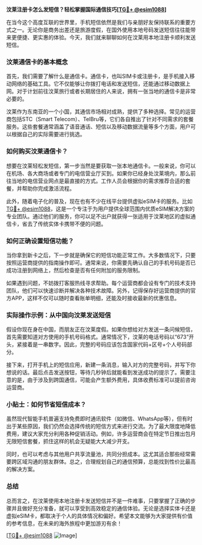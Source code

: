 **汶莱注册卡怎么发短信？轻松掌握国际通信技巧[[TG💪+ @esim1088](https://t.me/s/esim1088)]**

在当今这个高度互联的世界里，手机短信依然是我们与亲朋好友保持联系的重要方式之一。无论你是商务出差还是旅游度假，在国外使用本地号码发送短信往往能带来更便捷、更实惠的体验。今天，我们就来聊聊如何在汶莱用本地注册卡顺利发送短信。

### 汶莱通信卡的基本概念

首先，我们需要了解什么是通信卡。通信卡，也叫SIM卡或注册卡，是手机接入移动网络的基础工具。它不仅能够让你拨打电话和发送短信，还能通过移动数据上网。对于计划前往汶莱旅行或者长期居住的人来说，拥有一张当地的通信卡是非常必要的。

汶莱作为东南亚的一个小国，其通信市场相对成熟，提供了多种选择。常见的运营商包括STC（Smart Telecom）、TelBru等，它们各自推出了针对不同需求的套餐服务。这些套餐通常涵盖了语音通话、短信以及移动数据流量等多个方面，用户可以根据自己的实际需要进行挑选。

### 如何购买汶莱通信卡？

想要在汶莱轻松发短信，第一步当然是要获取一张本地通信卡。一般来说，你可以在机场、各大商场或者专门的电信营业厅买到。如果你已经身处汶莱境内，那么前往当地的电信营业网点是最直接的方式。工作人员会根据你的需求推荐合适的套餐，并帮助你完成激活流程。

此外，随着电子化的普及，现在也有不少在线平台提供虚拟eSIM卡的服务。比如[TG💪+ @esim1088](https://t.me/s/esim1088)，这是一个专注于为用户提供全球范围内优质eSIM解决方案的专业团队。通过他们的服务，你可以足不出户就获得一张适用于汶莱地区的虚拟通信卡，省去了传统实体卡携带不便的问题。

### 如何正确设置短信功能？

当你拿到新卡之后，下一步就是确保它的短信功能正常工作。大多数情况下，只要按照运营商提供的指南操作即可。通常来说，你需要先确认自己的手机号码是否已成功注册到网络上，然后检查是否有任何附加的服务限制。

如果遇到问题，不妨拨打客服热线寻求帮助。每个运营商都会设有专门的技术支持团队，他们可以快速诊断并解决各种技术故障。另外，记得保存好运营商提供的官方APP，这样不仅可以随时查看账单明细，还能及时接收最新的优惠信息。

### 实际操作示例：从中国向汶莱发送短信

假设你现在身在中国，而朋友正在汶莱度假。如果你想给对方发送一条问候短信，首先需要知道对方使用的手机号码格式。通常情况下，汶莱的电话号码以“673”开头，紧接着是一串数字。因此，完整的号码应该包含国家代码+区号+个人号码部分。

接下来，打开手机上的短信应用，新建一条消息，输入对方的完整号码，并写下你想说的话。最后点击发送按钮，等待几秒钟后就能看到发送成功的提示了。需要注意的是，由于涉及到跨国通信，可能会产生额外费用，具体收费标准可以提前咨询运营商。

### 小贴士：如何节省短信成本？

虽然现代智能手机普遍支持免费即时通讯软件（如微信、WhatsApp等），但有时出于某些原因，我们仍然会选择传统的短信方式来进行交流。为了最大限度地降低费用，建议大家充分利用各种促销活动。例如，许多运营商会在特定节日推出包月无限短信套餐，抓住这样的机会无疑能大大减少开支。

同时，也可以考虑与其他用户共享流量池，共同分担成本。这尤其适合那些经常需要跨区域沟通的朋友群体。总之，合理规划自己的通信预算，总能找到性价比最高的解决方案。

### 总结

总而言之，在汶莱使用本地注册卡发送短信并不是一件难事，只要掌握了正确的步骤并且做好充分准备，就可以享受到高效稳定的通信体验。无论是选择实体卡还是虚拟eSIM卡，都取决于个人的具体情况和偏好。希望本文能够为大家提供有价值的参考信息，在未来的海外旅程中更加游刃有余！

[[TG💪+ @esim1088](https://t.me/s/esim1088) ![Image](https://i.postimg.cc/4NQfJmqS/Snipaste-2025-05-13-00-14-12.png)]